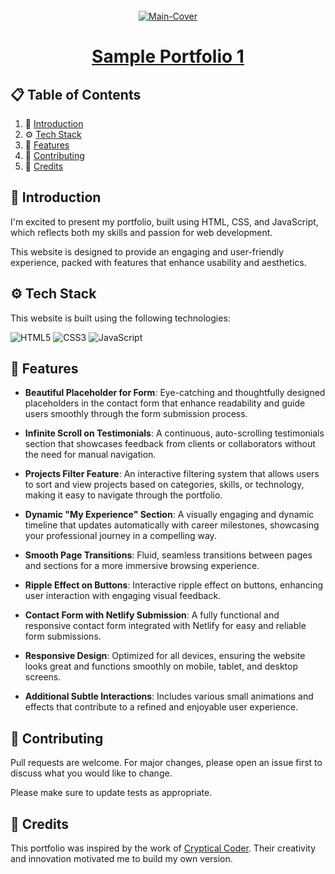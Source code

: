 <div align="center">
  <br />
   <a href="https://portfolio-1-getarpit.netlify.app/" target="_blank"><img src="https://github.com/user-attachments/assets/22063193-a73d-440f-9557-c096bbc7f868" alt="Main-Cover" border="0"></a>
  <br />

# [Sample Portfolio 1](https://portfolio-1-getarpit.netlify.app/)

</div>

## 📋 <a name="table">Table of Contents</a>

1. 🤖 [Introduction](#introduction)
2. ⚙️ [Tech Stack](#techstack)
3. 🔋 [Features](#features)
4. 🚀 [Contributing](#contribute)
5. 🫡 [Credits](#credits)

## <a name="introduction">🤖 Introduction</a>

I'm excited to present my portfolio, built using HTML, CSS, and JavaScript, which reflects both my skills and passion for web development.

This website is designed to provide an engaging and user-friendly experience, packed with features that enhance usability and aesthetics.

## <a name="techstack">⚙️ Tech Stack</a>

This website is built using the following technologies:

![HTML5](https://img.shields.io/badge/html5-%23E34F26.svg?style=for-the-badge&logo=html5&logoColor=white)
![CSS3](https://img.shields.io/badge/css3-%231572B6.svg?style=for-the-badge&logo=css3&logoColor=white)
![JavaScript](https://img.shields.io/badge/javascript-%23323330.svg?style=for-the-badge&logo=javascript&logoColor=%23F7DF1E)

## <a name="features">🔋 Features</a>

- **Beautiful Placeholder for Form**: Eye-catching and thoughtfully designed placeholders in the contact form that enhance readability and guide users smoothly through the form submission process.

- **Infinite Scroll on Testimonials**: A continuous, auto-scrolling testimonials section that showcases feedback from clients or collaborators without the need for manual navigation.

- **Projects Filter Feature**: An interactive filtering system that allows users to sort and view projects based on categories, skills, or technology, making it easy to navigate through the portfolio.

- **Dynamic "My Experience" Section**: A visually engaging and dynamic timeline that updates automatically with career milestones, showcasing your professional journey in a compelling way.

- **Smooth Page Transitions**: Fluid, seamless transitions between pages and sections for a more immersive browsing experience.

- **Ripple Effect on Buttons**: Interactive ripple effect on buttons, enhancing user interaction with engaging visual feedback.

- **Contact Form with Netlify Submission**: A fully functional and responsive contact form integrated with Netlify for easy and reliable form submissions.

- **Responsive Design**: Optimized for all devices, ensuring the website looks great and functions smoothly on mobile, tablet, and desktop screens.

- **Additional Subtle Interactions**: Includes various small animations and effects that contribute to a refined and enjoyable user experience.

## <a name="contribute"> 🚀 Contributing</a>

Pull requests are welcome. For major changes, please open an issue first
to discuss what you would like to change.

Please make sure to update tests as appropriate.

## <a name="credits"> 🫡 Credits</a>

This portfolio was inspired by the work of [Cryptical Coder](https://www.youtube.com/@CrypticalCoder). Their creativity and innovation motivated me to build my own version.
